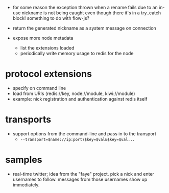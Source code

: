 - for some reason the exception thrown when a rename fails due to an 
  in-use nickname is not being caught even though there it's in a try..catch
  block!  something to do with flow-js?

- return the generated nickname as a system message on connection

- expose more node metadata
    - list the extensions loaded
    - periodically write memory usage to redis for the node

# protocol extensions

- specify on command line
- load from URIs (redis://key, node://module, kiwi://module)
- example: nick registration and authentication against redis itself

# transports

- support options from the command-line and pass in to the transport
    - `--transport=$name://ip:port?$key=$val&$key=$val...`

# samples

- real-time twitter; idea from the "faye" project. pick a nick and 
  enter usernames to follow. messages from those usernames show up
  immediately.

